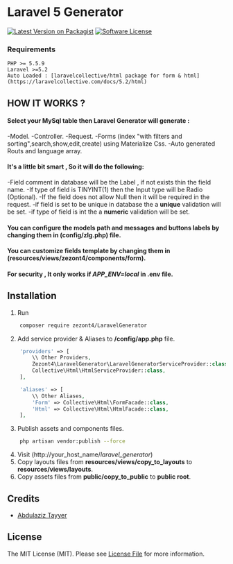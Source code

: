 # Laravel 5 Generator
[![Latest Version on Packagist][ico-version]][link-packagist]
[![Software License][ico-license]](LICENSE.md)
### Requirements
    PHP >= 5.5.9
    Laravel >=5.2
    Auto Loaded : [laravelcollective/html package for form & html](https://laravelcollective.com/docs/5.2/html)

## HOW IT WORKS ?

#### Select your MySql table then Laravel Generator will generate :
-Model.
-Controller.
-Request.
-Forms (index "with filters and sorting",search,show,edit,create) using Materialize Css.
-Auto generated Routs and language array.


#### It's a little bit smart , So it will do the following:
-Field comment in database will be the Label , if not exists thin the field name.
-If type of field is TINYINT(1) then the Input type will be Radio (Optional).
-If the field does not allow Null then it will be required in the request.
-if field is set to be unique in database the a **unique** validation will be set.
-if type of field is int the a **numeric** validation will be set.

#### You can configure the models path and messages and buttons labels by changing them in (config/zlg.php) file.

#### You can customize fields template by changing them in (resources/views/zezont4/components/form).

#### For security , It only works if *APP_ENV=local* in .env file.

## Installation

1.  Run
``` bash
    composer require zezont4/LaravelGenerator
```
2.  Add service provider & Aliases to **/config/app.php** file.
``` php
    'providers' => [
        \\ Other Providers,
        Zezont4\LaravelGenerator\LaravelGeneratorServiceProvider::class,
        Collective\Html\HtmlServiceProvider::class,
    ],

    'aliases' => [
        \\ Other Aliases,
        'Form' => Collective\Html\FormFacade::class,
        'Html' => Collective\Html\HtmlFacade::class,
    ],
```
3.  Publish assets and components files.
``` bash
    php artisan vendor:publish --force
```
4.  Visit (http://your_host_name/*laravel_generator*)
5.  Copy layouts files from **resources/views/copy_to_layouts** to **resources/views/layouts**.
6.  Copy assets  files from **public/copy_to_public**           to **public root**.


## Credits

- [Abdulaziz Tayyer][link-author]

## License

The MIT License (MIT). Please see [License File](LICENSE.md) for more information.

[ico-version]: https://img.shields.io/packagist/v/zezont4/laravel-generator.svg?style=flat-square
[ico-license]: https://img.shields.io/badge/license-MIT-brightgreen.svg?style=flat-square
[ico-downloads]: https://img.shields.io/packagist/dt/zezont4/laravel-generator.svg?style=flat-square

[link-packagist]: https://packagist.org/packages/zezont4/laravel-generator
[link-downloads]: https://packagist.org/packages/zezont4/laravel-generator
[link-author]: https://github.com/zezont4
[link-contributors]: ../../contributors
